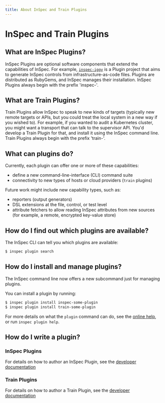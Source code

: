 ```yaml
---
title: About InSpec and Train Plugins
---
```


# InSpec and Train Plugins

## What are InSpec Plugins?

InSpec Plugins are optional software components that extend the capabilities of InSpec. For example, [`inspec-iggy`](https://github.com/inspec/inspec-iggy) is a Plugin project that aims to generate InSpec controls from infrastructure-as-code files.  Plugins are distributed as RubyGems, and InSpec manages their installation. InSpec Plugins always begin with the prefix 'inspec-'.

## What are Train Plugins?

Train Plugins allow InSpec to speak to new kinds of targets (typically new remote targets or APIs, but you could treat the local system in a new way if you wished to).  For example, if you wanted to audit a Kubernetes cluster, you might want a transport that can talk to the supervisor API.  You'd develop a Train Plugin for that, and install it using the InSpec command line. Train Plugins always begin with the prefix 'train-'.

## What can plugins do?

Currently, each plugin can offer one or more of these capabilities:

 * define a new command-line-interface (CLI) command suite
 * connectivity to new types of hosts or cloud providers (`train` plugins)

Future work might include new capability types, such as:

 * reporters (output generators)
 * DSL extensions at the file, control, or test level
 * attribute fetchers to allow reading InSpec attributes from new sources (for example, a remote, encrypted key-value store)

## How do I find out which plugins are available?

The InSpec CLI can tell you which plugins are available:

```bash
$ inspec plugin search
```

## How do I install and manage plugins?

The InSpec command line now offers a new subcommand just for managing plugins.

You can install a plugin by running:

```bash
$ inspec plugin install inspec-some-plugin
$ inspec plugin install train-some-plugin
```

For more details on what the `plugin` command can do, see the [online help](https://www.inspec.io/docs/reference/cli/#plugin), or run `inspec plugin help`.

## How do I write a plugin?

### InSpec Plugins

For details on how to author an InSpec Plugin, see the [developer documentation](https://github.com/inspec/inspec/blob/master/docs/dev/plugins.md)

### Train Plugins

For details on how to author a Train Plugin, see the [developer documentation](https://github.com/inspec/train/blob/master/docs/dev/plugins.md)